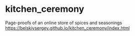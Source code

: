 # kitchen_ceremony
Page-proofs of an online store of spices and seasonings
https://belskiysergey.github.io/kitchen_ceremony/index.html
